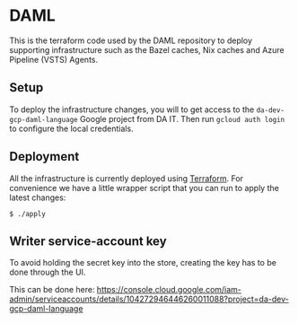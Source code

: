 # DAML

This is the terraform code used by the DAML repository to deploy supporting
infrastructure such as the Bazel caches, Nix caches and Azure Pipeline (VSTS)
Agents.

## Setup

To deploy the infrastructure changes, you will to get access to the
`da-dev-gcp-daml-language` Google project from DA IT. Then run
`gcloud auth login` to configure the local credentials.

## Deployment

All the infrastructure is currently deployed using
[Terraform](https://www.terraform.io). For convenience we have a little
wrapper script that you can run to apply the latest changes:

```
$ ./apply
```

## Writer service-account key

To avoid holding the secret key into the store, creating the key has to be
done through the UI.

This can be done here: https://console.cloud.google.com/iam-admin/serviceaccounts/details/104272946446260011088?project=da-dev-gcp-daml-language
